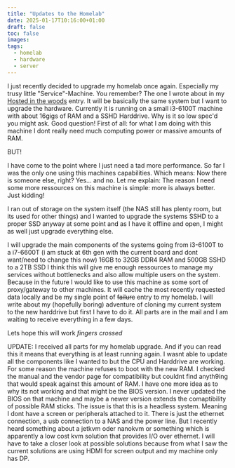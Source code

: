 ```yaml
---
title: "Updates to the Homelab"
date: 2025-01-17T10:16:00+01:00
draft: false
toc: false
images:
tags:
  - homelab
  - hardware
  - server
---
```


I just recently decided to upgrade my homelab once again. Especially my trusy little "Service"-Machine. You remember? The one I wrote about in my [Hosted in the woods](../hosted-in-the-woods) entry.
It will be basically the same system but I want to upgrade the hardware. 
Currently it is running on a small i3-6100T machine with about 16gigs of RAM and a SSHD Harddrive. 
Why is it so low spec'd you might ask. Good question!
First of all: for what I am doing with this machine I dont really need much computing power or massive amounts of RAM.

BUT!

I have come to the point where I just need a tad more performance. 
So far I was the only one using this machines capabilities. Which means: Now there is someone else, right?
Yes... and no. Let me explain:
The reason I need some more ressources on this machine is simple: more is always better. 
Just kidding!

I ran out of storage on the system itself (the NAS still has plenty room, but its used for other things) 
and I wanted to upgrade the systems SSHD to a proper SSD anyway at some point and as I have it offline and open, I might as well just upgrade everything else.

I will upgrade the main components of the systems going from
i3-6100T to a i7-6600T (i am stuck at 6th gen with the current board and dont want/need to change this now)
16GB to 32GB DDR4 RAM
and
500GB SSHD to a 2TB SSD
I think this will give me enough ressources to manage my services without bottlenecks and also allow multiple users on the system.
Because in the future I would like to use this machine as some sort of proxy/gateway to other machines. It will cache the most recently requested data locally and be my single point of ~~failure~~ entry to my homelab.
I will write about my (hopefully boring) adventure of cloning my current system to the new harddrive but first I have to do it.
All parts are in the mail and I am waiting to receive everything in a few days. 

Lets hope this will work *fingers crossed*  

UPDATE:
I received all parts for my homelab upgrade. And if you can read this it means that everything is at least running again. 
I wasnt able to update all the components like I wanted to but the CPU and Harddrive are working. 
For some reason the machine refuses to boot with the new RAM. I checked the manual and the vendor page for compatibility but couldnt find anyth9ing that would speak against this amount of RAM. 
I have one more idea as to why its not working and that might be the BIOS version. I never updated the BIOS on that machine and maybe a newer version extends the comaptibility of possible RAM sticks. 
The issue is that this is a headless system. Meaning I dont have a screen or peripherals attached to it. There is just the ethernet connection, a usb connection to a NAS and the power line. 
But I recently heard something about a jetkvm oder nanokvm or something which is apparently a low cost kvm solution that provides I/O over ethernet. 
I will have to take a closer look at possible solutions because from what I saw the current solutions are using HDMI for screen output and my machine only has DP.   